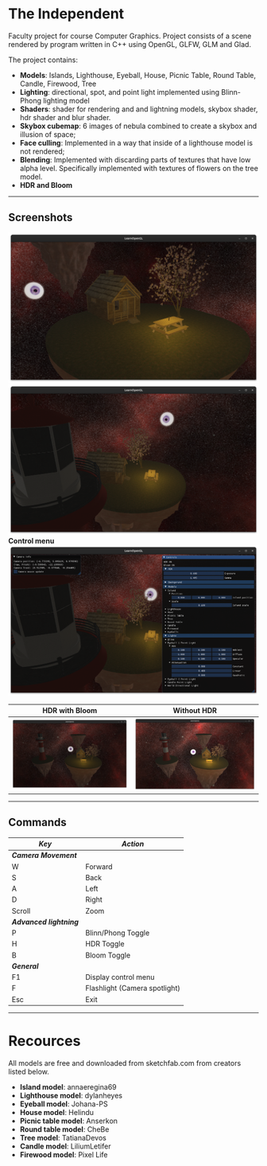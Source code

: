 # The Independent
Faculty project for course Computer Graphics. Project consists of a scene rendered by program written in C++ using OpenGL, GLFW, GLM and Glad. 

The project contains:
* **Models**: Islands, Lighthouse, Eyeball, House, Picnic Table, Round Table, Candle, Firewood, Tree
* **Lighting**: directional, spot, and point light implemented using Blinn-Phong lighting model
* **Shaders**: shader for rendering and and lightning models, skybox shader, hdr shader and blur shader.
* **Skybox cubemap**: 6 images of nebula combined to create a skybox and illusion of space;
* **Face culling**: Implemented in a way that inside of a lighthouse model is not rendered;
* **Blending**: Implemented with discarding parts of textures that have low alpha level. Specifically implemented with textures of flowers on the tree model. 
* **HDR and Bloom**
---------------------------
## **Screenshots**
![Scr3.png](img%2FScr3.png)
![Scr4.png](img%2FScr4.png)
**Control menu**
![Scr5.png](img%2FScr5.png)

HDR with Bloom             | Without HDR
:-------------------------:|:-------------------------:
![Scr1.png](img%2FScr1.png)  |  ![Scr2.png](img%2FScr2.png)

---------------------------
## **Commands**

| ***Key***                | ***Action***                  |
|--------------------------|-------------------------------|
| ***Camera Movement***    |
| W                        | Forward                       |
| S                        | Back                          |
| A                        | Left                          |
| D                        | Right                         |
| Scroll                   | Zoom                          |
| ***Advanced lightning*** |
| P                        | Blinn/Phong Toggle            |
| H                        | HDR Toggle                    |
| B                        | Bloom Toggle                  |
| ***General***            |
| F1                       | Display control menu          |
| F                        | Flashlight (Camera spotlight) |
| Esc                      | Exit                          |

---------------------------
# Recources
All models are free and downloaded from sketchfab.com from creators listed below.
* **Island model**: annaeregina69
* **Lighthouse model**: dylanheyes
* **Eyeball model**: Johana-PS
* **House model**: Helindu
* **Picnic table model**: Anserkon
* **Round table model**: CheBe
* **Tree model**: TatianaDevos 
* **Candle model**: LiliumLetifer
* **Firewood model**: Pixel Life
